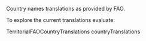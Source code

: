 Country names translations as provided by FAO.

To explore the current translations evaluate: 

TerritorialFAOCountryTranslations countryTranslations
